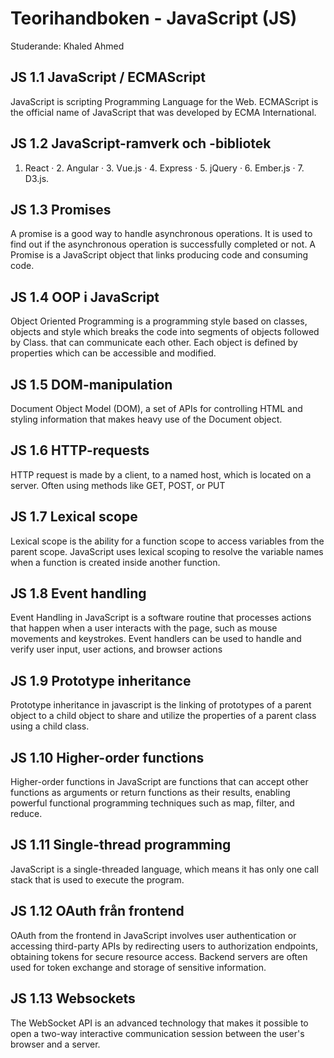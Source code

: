 # Teorihandboken - JavaScript (JS)
Studerande: Khaled Ahmed

## JS 1.1 JavaScript / ECMAScript
JavaScript is scripting Programming Language for the Web. ECMAScript is the official name of JavaScript that was developed by ECMA International.

## JS 1.2 JavaScript-ramverk och -bibliotek
1. React · 2. Angular · 3. Vue.js · 4. Express · 5. jQuery · 6. Ember.js · 7. D3.js.

## JS 1.3 Promises
A promise is a good way to handle asynchronous operations. It is used to find out if the asynchronous operation is successfully completed or not. A Promise is a JavaScript object that links producing code and consuming code.

## JS 1.4 OOP i JavaScript
Object Oriented Programming is a programming style based on classes, objects and style which breaks the code into segments of objects followed by Class. that can communicate each other. Each object is defined by properties which can be accessible and modified.

## JS 1.5 DOM-manipulation
Document Object Model (DOM), a set of APIs for controlling HTML and styling information that makes heavy use of the Document object.

## JS 1.6 HTTP-requests
HTTP request is made by a client, to a named host, which is located on a server. Often using methods like GET, POST, or PUT

## JS 1.7 Lexical scope
Lexical scope is the ability for a function scope to access variables from the parent scope. JavaScript uses lexical scoping to resolve the variable names when a function is created inside another function.

## JS 1.8 Event handling
Event Handling in JavaScript is a software routine that processes actions that happen when a user interacts with the page, such as mouse movements and keystrokes.  Event handlers can be used to handle and verify user input, user actions, and browser actions

## JS 1.9 Prototype inheritance
Prototype inheritance in javascript is the linking of prototypes of a parent object to a child object to share and utilize the properties of a parent class using a child class.

## JS 1.10 Higher-order functions
Higher-order functions in JavaScript are functions that can accept other functions as arguments or return functions as their results, enabling powerful functional programming techniques such as map, filter, and reduce. 

## JS 1.11 Single-thread programming
JavaScript is a single-threaded language, which means it has only one call stack that is used to execute the program.

## JS 1.12 OAuth från frontend
OAuth from the frontend in JavaScript involves user authentication or accessing third-party APIs by redirecting users to authorization endpoints, obtaining tokens for secure resource access. Backend servers are often used for token exchange and storage of sensitive information.

## JS 1.13 Websockets
The WebSocket API is an advanced technology that makes it possible to open a two-way interactive communication session between the user's browser and a server.

